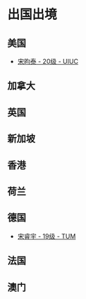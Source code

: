 # 出国出境

## 美国
- [宋昀泰 - 20级 - UIUC](./general/宋昀泰.md)

## 加拿大

## 英国

## 新加坡

## 香港

## 荷兰

## 德国

- [宋睿宇 - 19级 - TUM](./general/Ruiyu_Song.md)

## 法国

## 澳门